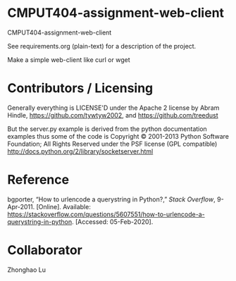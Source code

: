 CMPUT404-assignment-web-client
==============================

CMPUT404-assignment-web-client

See requirements.org (plain-text) for a description of the project.

Make a simple web-client like curl or wget

Contributors / Licensing
========================

Generally everything is LICENSE'D under the Apache 2 license by Abram Hindle, 
https://github.com/tywtyw2002, and https://github.com/treedust

But the server.py example is derived from the python documentation
examples thus some of the code is Copyright © 2001-2013 Python
Software Foundation; All Rights Reserved under the PSF license (GPL
compatible) http://docs.python.org/2/library/socketserver.html

Reference
========================

bgporter, “How to urlencode a querystring in Python?,” *Stack Overflow*, 9-Apr-2011. [Online]. Available: https://stackoverflow.com/questions/5607551/how-to-urlencode-a-querystring-in-python. [Accessed: 05-Feb-2020].

Collaborator
========================
Zhonghao Lu
